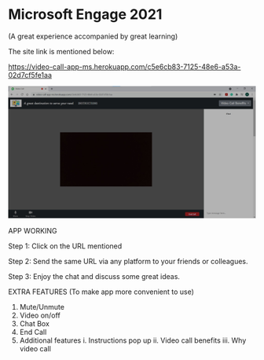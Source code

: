 # Microsoft Engage 2021  


(A great experience accompanied by great learning)

The site link is mentioned below:


https://video-call-app-ms.herokuapp.com/c5e6cb83-7125-48e6-a53a-02d7cf5fe1aa  


![](images/view_of_proj.jpg) 

APP WORKING

Step 1: Click on the URL mentioned 

Step 2: Send the same URL via any platform to your friends or colleagues.

Step 3: Enjoy the chat and discuss some great ideas.


EXTRA FEATURES (To make app more convenient to use)

1. Mute/Unmute
2. Video on/off
3. Chat Box
4. End Call
5. Additional features 
  i. Instructions pop up
  ii. Video call benefits
  iii. Why video call



